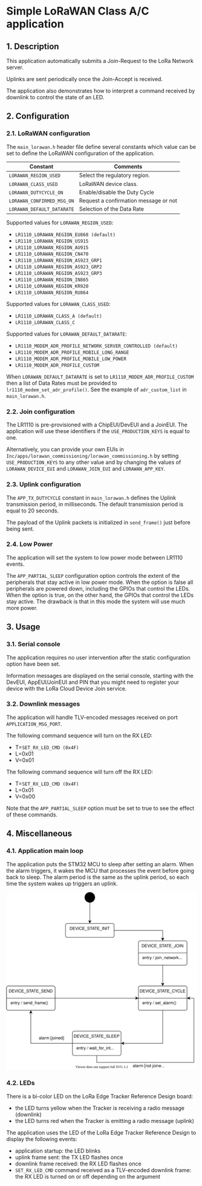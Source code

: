 # Simple LoRaWAN Class A/C application 

## 1. Description

This application automatically submits a Join-Request to the LoRa Network server.

Uplinks are sent periodically once the Join-Accept is received.

The application also demonstrates how to interpret a command received by downlink to control the state of an LED.

## 2. Configuration 

### 2.1. LoRaWAN configuration

The `main_lorawan.h` header file define several constants which value can be set to define the LoRaWAN configuration of the application.

| Constant              | Comments |
| --------------------- | -------- |
| `LORAWAN_REGION_USED` | Select the regulatory region. |
| `LORAWAN_CLASS_USED`  | LoRaWAN device class. |
| `LORAWAN_DUTYCYCLE_ON` | Enable/disable the Duty Cycle |
| `LORAWAN_CONFIRMED_MSG_ON` | Request a confirmation message or not |
| `LORAWAN_DEFAULT_DATARATE` | Selection of the Data Rate |

Supported values for `LORAWAN_REGION_USED`:

* `LR1110_LORAWAN_REGION_EU868 (default)`
* `LR1110_LORAWAN_REGION_US915`
* `LR1110_LORAWAN_REGION_AU915`
* `LR1110_LORAWAN_REGION_CN470`
* `LR1110_LORAWAN_REGION_AS923_GRP1`
* `LR1110_LORAWAN_REGION_AS923_GRP2`
* `LR1110_LORAWAN_REGION_AS923_GRP3`
* `LR1110_LORAWAN_REGION_IN865`
* `LR1110_LORAWAN_REGION_KR920`
* `LR1110_LORAWAN_REGION_RU864`

Supported values for `LORAWAN_CLASS_USED`:

* `LR1110_LORAWAN_CLASS_A (default)`
* `LR1110_LORAWAN_CLASS_C`

Supported values for `LORAWAN_DEFAULT_DATARATE`:

* `LR1110_MODEM_ADR_PROFILE_NETWORK_SERVER_CONTROLLED (default)`
* `LR1110_MODEM_ADR_PROFILE_MOBILE_LONG_RANGE`
* `LR1110_MODEM_ADR_PROFILE_MOBILE_LOW_POWER`
* `LR1110_MODEM_ADR_PROFILE_CUSTOM`

When `LORAWAN_DEFAULT_DATARATE` is set to `LR1110_MODEM_ADR_PROFILE_CUSTOM` then a list of Data Rates must be provided to `lr1110_modem_set_adr_profile()`. See the example of `adr_custom_list` in `main_lorawan.h`.

### 2.2. Join configuration

The LR1110 is pre-provisioned with a ChipEUI/DevEUI and a JoinEUI. The application will use these identifiers if the `USE_PRODUCTION_KEYS` is equal to one. 

Alternatively, you can provide your own EUIs in `Inc/apps/lorawan_commissioning/lorawan_commissioning.h` by setting `USE_PRODUCTION_KEYS` to any other value and by changing the values of `LORAWAN_DEVICE_EUI` and `LORAWAN_JOIN_EUI` and `LORAWAN_APP_KEY`.

### 2.3. Uplink configuration

The `APP_TX_DUTYCYCLE` constant in `main_lorawan.h` defines the Uplink transmission period, in milliseconds. The default transmission period is equal to 20 seconds.

The payload of the Uplink packets is initialized in `send_frame()` just before being sent.

### 2.4. Low Power

The application will set the system to low power mode between LR1110 events.

The `APP_PARTIAL_SLEEP` configuration option controls the extent of the peripherals that stay active in low power mode. When the option is false all peripherals are powered down, including the GPIOs that control the LEDs. When the option is true, on the other hand, the GPIOs that control the LEDs stay active. The drawback is that in this mode the system will use much more power.

## 3. Usage

### 3.1. Serial console

The application requires no user intervention after the static configuration option have been set.

Information messages are displayed on the serial console, starting with the DevEUI, AppEUI/JoinEUI and PIN that you might need to register your device with the LoRa Cloud Device Join service.

### 3.2. Downlink messages

The application will handle TLV-encoded messages received on port `APPLICATION_MSG_PORT`.

The following command sequence will turn on the RX LED:

* T=`SET_RX_LED_CMD (0x4F)` 
* L=0x01
* V=0x01

The following command sequence will turn off the RX LED:

* T=`SET_RX_LED_CMD (0x4F)`
* L=0x01
* V=0x00

Note that the `APP_PARTIAL_SLEEP` option must be set to true to see the effect of these commands.

## 4. Miscellaneous

### 4.1. Application main loop

The application puts the STM32 MCU to sleep after setting an alarm. When the alarm triggers, it wakes the MCU that processes the event before going back to sleep. The alarm period is the same as the uplink period, so each time the system wakes up triggers an uplink.

![Application State Machine](img/apps.LoRaWAN.statemachine.drawio.svg)

### 4.2. LEDs

There is a bi-color LED on the LoRa Edge Tracker Reference Design board:

* the LED turns yellow when the Tracker is receiving a radio message (downlink)
* the LED turns red when the Tracker is emitting a radio message (uplink)

The application uses the LED of the LoRa Edge Tracker Reference Design to display the following events:

* application startup: the LED blinks
* uplink frame sent: the TX LED flashes once
* downlink frame received: the RX LED flashes once
* `SET_RX_LED_CMD` command received as a TLV-encoded downlink frame: the RX LED is turned on or off depending on the argument
